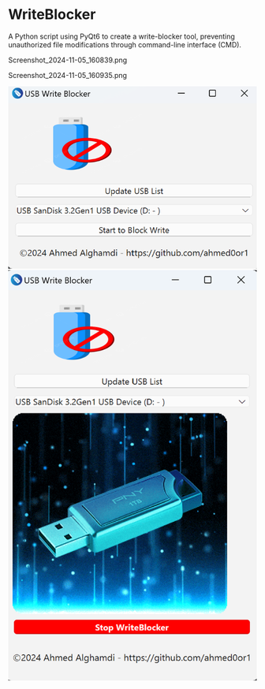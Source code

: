 # WriteBlocker
  A Python script using PyQt6 to create a write-blocker tool, preventing unauthorized file modifications through command-line interface (CMD).


Screenshot_2024-11-05_160839.png

Screenshot_2024-11-05_160935.png

![Screenshot1](Screenshot_2024-11-05_160839.png)
![Screenshot2](Screenshot_2024-11-05_160935.png)
